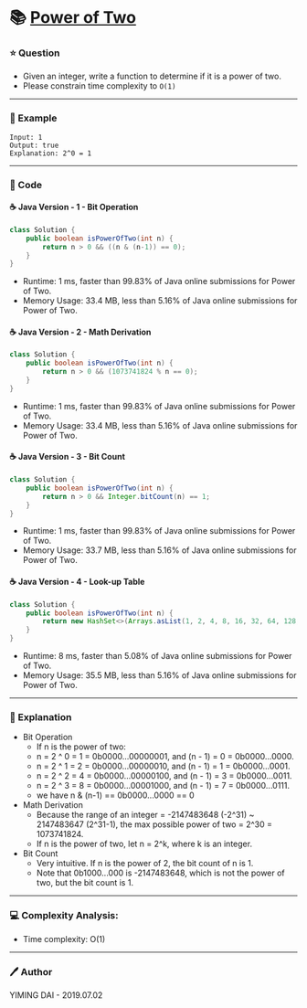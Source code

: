 # :books: [Power of Two](https://leetcode.com/problems/power-of-two/)

### :star: Question

- Given an integer, write a function to determine if it is a power of two.
- Please constrain time complexity to `O(1)`

--- 

### :car: Example
```
Input: 1
Output: true 
Explanation: 2^0 = 1
```
---

### :hammer: Code

#### :coffee: Java Version - 1 - Bit Operation

```java
class Solution {
    public boolean isPowerOfTwo(int n) {
        return n > 0 && ((n & (n-1)) == 0);
    }
}
```

- Runtime: 1 ms, faster than 99.83% of Java online submissions for Power of Two.
- Memory Usage: 33.4 MB, less than 5.16% of Java online submissions for Power of Two.

#### :coffee: Java Version - 2 - Math Derivation

```java
class Solution {
    public boolean isPowerOfTwo(int n) {
        return n > 0 && (1073741824 % n == 0);
    }
}
```

- Runtime: 1 ms, faster than 99.83% of Java online submissions for Power of Two.
- Memory Usage: 33.4 MB, less than 5.16% of Java online submissions for Power of Two.

#### :coffee: Java Version - 3 - Bit Count

```java
class Solution {
    public boolean isPowerOfTwo(int n) {
        return n > 0 && Integer.bitCount(n) == 1;
    }
}
```

- Runtime: 1 ms, faster than 99.83% of Java online submissions for Power of Two.
- Memory Usage: 33.7 MB, less than 5.16% of Java online submissions for Power of Two.


#### :coffee: Java Version - 4 - Look-up Table

```java
class Solution {
    public boolean isPowerOfTwo(int n) {
        return new HashSet<>(Arrays.asList(1, 2, 4, 8, 16, 32, 64, 128, 256, 512, 1024, 2048, 4096, 8192, 16384, 32768, 65536, 131072, 262144, 524288, 1048576, 2097152, 4194304, 8388608,16777216, 33554432, 67108864, 134217728, 268435456, 536870912, 1073741824)).contains(n);
    }
}
```

- Runtime: 8 ms, faster than 5.08% of Java online submissions for Power of Two.
- Memory Usage: 35.5 MB, less than 5.16% of Java online submissions for Power of Two.

---

### :pencil: Explanation

- Bit Operation
  - If n is the power of two:
  - n = 2 ^ 0 = 1 = 0b0000...00000001, and (n - 1) = 0 = 0b0000...0000.
  - n = 2 ^ 1 = 2 = 0b0000...00000010, and (n - 1) = 1 = 0b0000...0001.
  - n = 2 ^ 2 = 4 = 0b0000...00000100, and (n - 1) = 3 = 0b0000...0011.
  - n = 2 ^ 3 = 8 = 0b0000...00001000, and (n - 1) = 7 = 0b0000...0111.
  - we have n & (n-1) == 0b0000...0000 == 0
- Math Derivation
  - Because the range of an integer = -2147483648 (-2^31) ~ 2147483647 (2^31-1), the max possible power of two = 2^30 = 1073741824.
  - If n is the power of two, let n = 2^k, where k is an integer.
- Bit Count
  - Very intuitive. If n is the power of 2, the bit count of n is 1.
  - Note that 0b1000...000 is -2147483648, which is not the power of two, but the bit count is 1.

---

### :computer: Complexity Analysis:

- Time complexity: O(1)

---

### :pen: Author

YIMING DAI - 2019.07.02
